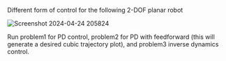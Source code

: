 Different form of control for the following 2-DOF planar robot

![Screenshot 2024-04-24 205824](https://github.com/shawberryryan/Robot_Control/assets/58533756/c82fbcee-d7f3-4c50-b145-9c44aaa23cc4)


Run problem1 for PD control, problem2 for PD with feedforward (this will generate a desired cubic trajectory plot), and problem3 inverse dynamics control.
